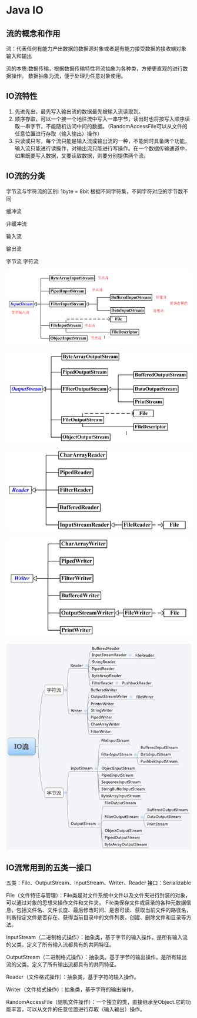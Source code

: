 # Java IO

## 流的概念和作用
流：代表任何有能力产出数据的数据源对象或者是有能力接受数据的接收端对象 输入和输出

流的本质:数据传输，根据数据传输特性将流抽象为各种类，方便更直观的进行数据操作。 数据抽象为流，便于处理为任意对象使用。

## IO流特性

1. 先进先出，最先写入输出流的数据最先被输入流读取到。
2. 顺序存取，可以一个接一个地往流中写入一串字节，读出时也将按写入顺序读取一串字节，不能随机访问中间的数据。（RandomAccessFile可以从文件的任意位置进行存取（输入输出）操作）
3. 只读或只写，每个流只能是输入流或输出流的一种，不能同时具备两个功能，输入流只能进行读操作，对输出流只能进行写操作。在一个数据传输通道中，如果既要写入数据，又要读取数据，则要分别提供两个流。

## IO流的分类

字节流与字符流的区别:
1byte =  8bit
根据不同字符集，不同字符对应的字节数不同

缓冲流


非缓冲流

输入流

输出流

字节流
字符流
        
![image-20240411203401567](/assets/字节输入流.jpg "字节输入流")

![image-20240411203401567](/assets/字节输出流.jpg "字节输出流")

![image-20240411203401567](/assets/字符输入流.jpg "字符输入流")

![image-20240411203401567](/assets/字符输出流.jpg "字符输出流")

![image-20240411203401567](/assets/IO流.jpg "IO流总览")

## IO流常用到的五类一接口

五类：File、OutputStream、InputStream、Writer、Reader
接口：Serializable

File（文件特征与管理）：File类是对文件系统中文件以及文件夹进行封装的对象，可以通过对象的思想来操作文件和文件夹。 File类保存文件或目录的各种元数据信息，包括文件名、文件长度、最后修改时间、是否可读、获取当前文件的路径名，判断指定文件是否存在、获得当前目录中的文件列表，创建、删除文件和目录等方法。

InputStream（二进制格式操作）：抽象类，基于字节的输入操作，是所有输入流的父类。定义了所有输入流都具有的共同特征。

OutputStream（二进制格式操作）：抽象类。基于字节的输出操作。是所有输出流的父类。定义了所有输出流都具有的共同特征。

Reader（文件格式操作）：抽象类，基于字符的输入操作。

Writer（文件格式操作）：抽象类，基于字符的输出操作。

RandomAccessFile（随机文件操作）：一个独立的类，直接继承至Object.它的功能丰富，可以从文件的任意位置进行存取（输入输出）操作。
